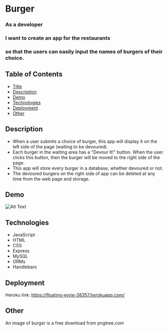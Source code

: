 # Burger

### As a developer <br>
### I want to create an app for the restaurants<br>
### so that the users can easily input the names of burgers of their choice.<br>

## Table of Contents
- [Title](#Burger)
- [Description](#Description)
- [Demo](#Demo)
- [Technologies](#Technologies)
- [Deployment](#Deployment)
- [Other](#Other)

## Description
* When a user submits a choice of burger, this app will display it on the left side of the page (waiting to be devoured). <br>
* Each burger in the waiting area has a "Devour It!" button. When the user clicks this button, then the burger will be moved to the right side of the page.<br>
* This app will store every burger in a database, whether devoured or not. <br>
* The devoured burgers on the right side of app can be deleted at any time from the web page and storage. 

## Demo

![Alt Text](https://media.giphy.com/media/VhcEO4QrDFyPIkLmup/giphy.gif)

## Technologies
* JavaScript
* HTML
* CSS
* Express
* MySQL
* ORMs
* Handlebars

## Deployment
Heroku link:  https://floating-eyrie-38357.herokuapp.com/

## Other
An image of burger is a free download from pngtree.com 